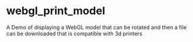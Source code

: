 # webgl_print_model
A Demo of displaying a WebGL model that can be rotated and then a file can be downloaded that is compatible with 3d printers
